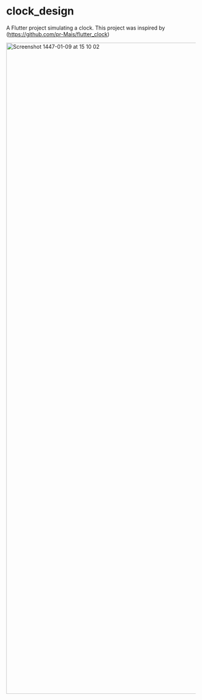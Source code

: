 # clock_design

A Flutter project simulating a clock.
This project was inspired by (https://github.com/pr-Mais/flutter_clock)

<img width="1728" alt="Screenshot 1447-01-09 at 15 10 02" src="https://github.com/user-attachments/assets/dc95dec0-f928-4184-85c0-0841fbfbeb3b" />
